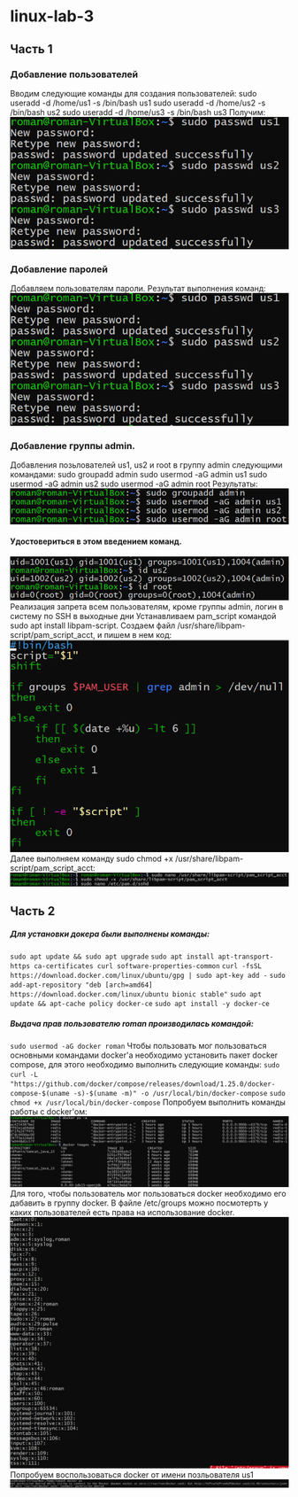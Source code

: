 # linux-lab-3
## Часть 1
### Добавление пользователей
Вводим следующие команды для создания пользователей:
sudo useradd -d /home/us1 -s /bin/bash us1
sudo useradd -d /home/us2 -s /bin/bash us2
sudo useradd -d /home/us3 -s /bin/bash us3
Получим:
![](images/image.png)
### Добавление паролей
Добавляем пользователям пароли. Результат выполнения команд:
![](images/image_2020-12-24_15-16-24.png)
### Добавление группы admin.
Добавления позьлователей us1, us2 и root в группу admin следующими командами:
sudo groupadd admin
sudo usermod -aG admin us1
sudo usermod -aG admin us2
sudo usermod -aG admin root
Результаты:
![](images/image_2020-12-24_15-22-27.png)
#### Удостовериться в этом введением команд.
![](images/image_2020-12-24_15-27-38.png)
Реализация запрета всем пользователям, кроме группы admin, логин в систему по SSH в выходные дни
Устанавливаем pam_script командой sudo apt install libpam-script.
Создаем файл /usr/share/libpam-script/pam_script_acct, и пишем в нем код:
![](images/image_2020-12-24_15-40-25.png)
Далее выполняем команду sudo chmod +x /usr/share/libpam-script/pam_script_acct:
![](images/image_2020-12-24_15-38-56.png)
## Часть 2
##### Для установки докера были выполнены команды:
`sudo apt update && sudo apt upgrade`
`sudo apt install apt-transport-https ca-certificates curl software-properties-common`
`curl -fsSL https://download.docker.com/linux/ubuntu/gpg | sudo apt-key add -`
`sudo add-apt-repository "deb [arch=amd64] https://download.docker.com/linux/ubuntu bionic stable"`
`sudo apt update && apt-cache policy docker-ce`
`sudo apt install -y docker-ce`
##### Выдача прав пользователю roman производилась командой:
`sudo usermod -aG docker roman`
Чтобы пользовать мог пользоваться основными командами docker'a необходимо установить пакет docker compose, для этого необходимо выполнить следующие команды:
`sudo curl -L "https://github.com/docker/compose/releases/download/1.25.0/docker-compose-$(uname -s)-$(uname -m)" -o /usr/local/bin/docker-compose`
`sudo chmod +x /usr/local/bin/docker-compose`
Попробуем выполнить команды работы с docker'ом:
![](images/image_2020-12-24_15-53-44.png)
Для того, чтобы пользователь мог пользоваться docker необходимо его дабавить в группу docker. В файле /etc/groups можно посмотерть у каких пользователей есть права на использование docker.
![](images/image_2020-12-24_15-59-29.png)
Попробуем воспользоваться docker от имени позльователя us1
![](images/image_2020-12-24_16-03-07.png)
